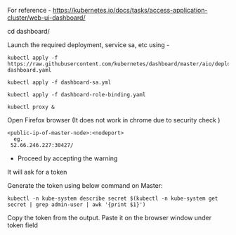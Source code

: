 
For reference - 
https://kubernetes.io/docs/tasks/access-application-cluster/web-ui-dashboard/

cd dashboard/

Launch the required  deployment, service sa, etc using - 

    kubectl apply -f https://raw.githubusercontent.com/kubernetes/dashboard/master/aio/deploy/recommended/kubernetes-dashboard.yaml

    kubectl apply -f dashboard-sa.yml 

    kubectl apply -f dashboard-role-binding.yaml

    kubectl proxy &

Open Firefox browser (It does not work in chrome due to security check )

    <public-ip-of-master-node>:<nodeport>
      eg.
     52.66.246.227:30427/
 
 - Proceed by accepting the warning 
 
 It will ask for a token 
 
 Generate the token using below command on Master: 
 

    kubectl -n kube-system describe secret $(kubectl -n kube-system get secret | grep admin-user | awk '{print $1}')

Copy the token from the output.
Paste it on the browser window under token field
